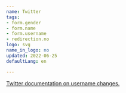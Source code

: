 ```yaml
---
name: Twitter
tags:
- form.gender
- form.name
- form.username
- redirection.no
logo: svg
name_in_logo: no
updated: 2022-06-25
defaultLang: en

---
```


[Twitter documentation on username changes.](https://help.twitter.com/fr/managing-your-account/change-twitter-handle)
